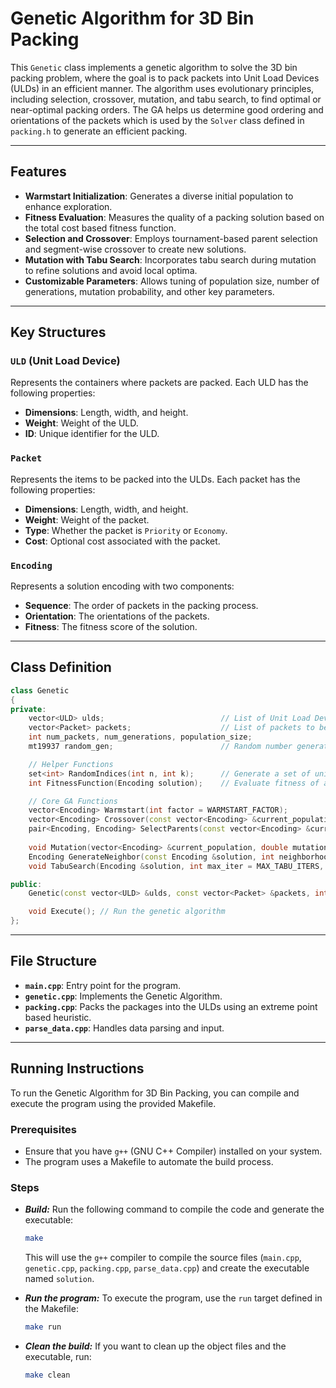 # Genetic Algorithm for 3D Bin Packing

This `Genetic` class implements a genetic algorithm to solve the 3D bin packing problem, where the goal is to pack packets into Unit Load Devices (ULDs) in an efficient manner. The algorithm uses evolutionary principles, including selection, crossover, mutation, and tabu search, to find optimal or near-optimal packing orders. The GA helps us determine good ordering and orientations of the packets which is used by the `Solver` class defined in `packing.h` to generate an efficient packing.

---

## Features

- **Warmstart Initialization**: Generates a diverse initial population to enhance exploration.
- **Fitness Evaluation**: Measures the quality of a packing solution based on the total cost based fitness function.
- **Selection and Crossover**: Employs tournament-based parent selection and segment-wise crossover to create new solutions.
- **Mutation with Tabu Search**: Incorporates tabu search during mutation to refine solutions and avoid local optima.
- **Customizable Parameters**: Allows tuning of population size, number of generations, mutation probability, and other key parameters.

---

## Key Structures

### `ULD` (Unit Load Device)
Represents the containers where packets are packed. Each ULD has the following properties:

- **Dimensions**: Length, width, and height.
- **Weight**: Weight of the ULD.
- **ID**: Unique identifier for the ULD.

### `Packet`
Represents the items to be packed into the ULDs. Each packet has the following properties:

- **Dimensions**: Length, width, and height.
- **Weight**: Weight of the packet.
- **Type**: Whether the packet is `Priority` or `Economy`.
- **Cost**: Optional cost associated with the packet.

### `Encoding`
Represents a solution encoding with two components:

- **Sequence**: The order of packets in the packing process.
- **Orientation**: The orientations of the packets.
- **Fitness**: The fitness score of the solution.

---

## Class Definition

```cpp
class Genetic
{
private:
    vector<ULD> ulds;                          // List of Unit Load Devices (ULDs)
    vector<Packet> packets;                    // List of packets to be packed
    int num_packets, num_generations, population_size;
    mt19937 random_gen;                        // Random number generator

    // Helper Functions
    set<int> RandomIndices(int n, int k);      // Generate a set of unique random indices
    int FitnessFunction(Encoding solution);    // Evaluate fitness of a given solution

    // Core GA Functions
    vector<Encoding> Warmstart(int factor = WARMSTART_FACTOR);                     // Generate initial population
    vector<Encoding> Crossover(const vector<Encoding> &current_population, int num_offsprings); // Perform crossover
    pair<Encoding, Encoding> SelectParents(const vector<Encoding> &current_population, int tournament_factor = TOURNAMENT_FACTOR); // Select parents for crossover
    
    void Mutation(vector<Encoding> &current_population, double mutation_prob = MUTATION_PROB); // Mutate population
    Encoding GenerateNeighbor(const Encoding &solution, int neighborhood_range = NEIGHBORHOOD_RANGE); // Generate a neighbor solution
    void TabuSearch(Encoding &solution, int max_iter = MAX_TABU_ITERS, int tabu_size = TABU_SIZE, int neighborhood_size = NEIGHBORHOOD_SIZE); // Refine solution using tabu search

public:
    Genetic(const vector<ULD> &ulds, const vector<Packet> &packets, int n = NUM_PACKETS, int num_gen = NUM_GENERATIONS, int pop_size = POPULATION_SIZE); // Constructor

    void Execute(); // Run the genetic algorithm
};
```

---

## File Structure

- **`main.cpp`**: Entry point for the program.
- **`genetic.cpp`**: Implements the Genetic Algorithm.
- **`packing.cpp`**: Packs the packages into the ULDs using an extreme point based heuristic.
- **`parse_data.cpp`**: Handles data parsing and input.

---

## Running Instructions

To run the Genetic Algorithm for 3D Bin Packing, you can compile and execute the program using the provided Makefile.

### Prerequisites

- Ensure that you have `g++` (GNU C++ Compiler) installed on your system.
- The program uses a Makefile to automate the build process.

### Steps

- ***Build:***
Run the following command to compile the code and generate the executable:

   ```bash
   make
   ```
   This will use the `g++` compiler to compile the source files (`main.cpp`, `genetic.cpp`, `packing.cpp`, `parse_data.cpp`) and create the executable named `solution`.

- ***Run the program:***
To execute the program, use the `run` target defined in the Makefile:

    ```bash
    make run
    ```

- ***Clean the build:***
If you want to clean up the object files and the executable, run:

    ```bash
    make clean
    ```
